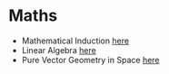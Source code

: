 # Maths

- Mathematical Induction [here]()
- Linear Algebra [here]()
- Pure Vector Geometry in Space [here]()
